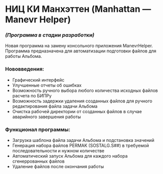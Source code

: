 # НИЦ КИ Манхэттен (Manhattan — Manevr Helper)

### _(Программа в стадии разработки)_

Новая программа на замену консольного приложения ManevrHelper. Программа предназначена для автоматизации подготовки файлов для работы Альбома.

### Нововведения:
- Графический интерфейс
- Улучшенные отчеты об ошибках
- Возможность ручного выбора любого количества исходных файлов расчета по БИПРу
- Возможность задержки удаления созданных файлов для ручного редактирования файла задачи Альбома
- Очистка рабочей директории от созданных файлов в случае аварийного завершения работы

### Функционал программы:
- Загрузка шаблона файла задачи Альбома и подстановка значений
- Генерация набора файлов PERMAK (SOSTALG.S##) в требуемой последовательности и нужном количестве 
- Автоматический запуск Альбома для каждого набора сгенеррованных файлов
- Удаление файлов после окончания работы
